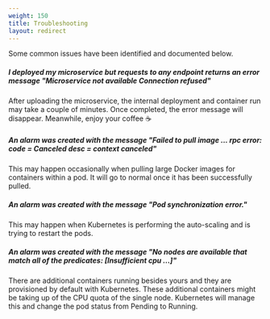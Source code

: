 ```yaml
---
weight: 150
title: Troubleshooting
layout: redirect
---
```


Some common issues have been identified and documented below.

##### I deployed my microservice but requests to any endpoint returns an error message "Microservice not available Connection refused"

After uploading the microservice, the internal deployment and container run may take a couple of minutes. Once completed, the error message will disappear. Meanwhile, enjoy your coffee ☕️

##### An alarm was created with the message "Failed to pull image ... rpc error: code = Canceled desc = context canceled"

This may happen occasionally when pulling large Docker images for containers within a pod. It will go to normal once it has been successfully pulled.

##### An alarm was created with the message "Pod synchronization error."

This may happen when Kubernetes is performing the auto-scaling and is trying to restart the pods.

##### An alarm was created with the message "No nodes are available that match all of the predicates: [Insufficient cpu ...]"

There are additional containers running besides yours and they are provisioned by default with Kubernetes. These additional containers might be taking up of the CPU quota of the single node. Kubernetes will manage this and change the pod status from Pending to Running.
